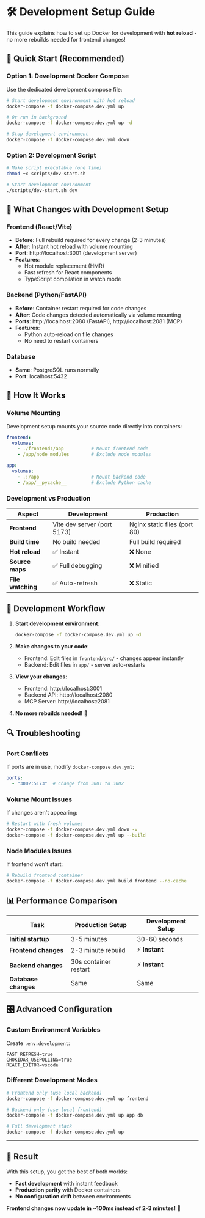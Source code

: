 # 🛠️ Development Setup Guide

This guide explains how to set up Docker for development with **hot reload** - no more rebuilds needed for frontend changes!

## 🚀 Quick Start (Recommended)

### Option 1: Development Docker Compose

Use the dedicated development compose file:

```bash
# Start development environment with hot reload
docker-compose -f docker-compose.dev.yml up

# Or run in background
docker-compose -f docker-compose.dev.yml up -d

# Stop development environment
docker-compose -f docker-compose.dev.yml down
```

### Option 2: Development Script

```bash
# Make script executable (one time)
chmod +x scripts/dev-start.sh

# Start development environment
./scripts/dev-start.sh dev
```

## 🔄 What Changes with Development Setup

### Frontend (React/Vite)
- **Before**: Full rebuild required for every change (2-3 minutes)
- **After**: Instant hot reload with volume mounting
- **Port**: http://localhost:3001 (development server)
- **Features**: 
  - Hot module replacement (HMR)
  - Fast refresh for React components
  - TypeScript compilation in watch mode

### Backend (Python/FastAPI)
- **Before**: Container restart required for code changes
- **After**: Code changes detected automatically via volume mounting
- **Ports**: http://localhost:2080 (FastAPI), http://localhost:2081 (MCP)
- **Features**:
  - Python auto-reload on file changes
  - No need to restart containers

### Database
- **Same**: PostgreSQL runs normally
- **Port**: localhost:5432

## 📁 How It Works

### Volume Mounting
Development setup mounts your source code directly into containers:

```yaml
frontend:
  volumes:
    - ./frontend:/app          # Mount frontend code
    - /app/node_modules        # Exclude node_modules

app:
  volumes:
    - .:/app                   # Mount backend code
    - /app/__pycache__         # Exclude Python cache
```

### Development vs Production

| Aspect | Development | Production |
|--------|-------------|------------|
| **Frontend** | Vite dev server (port 5173) | Nginx static files (port 80) |
| **Build time** | No build needed | Full build required |
| **Hot reload** | ✅ Instant | ❌ None |
| **Source maps** | ✅ Full debugging | ❌ Minified |
| **File watching** | ✅ Auto-refresh | ❌ Static |

## 🎯 Development Workflow

1. **Start development environment**:
   ```bash
   docker-compose -f docker-compose.dev.yml up -d
   ```

2. **Make changes to your code**:
   - Frontend: Edit files in `frontend/src/` - changes appear instantly
   - Backend: Edit files in `app/` - server auto-restarts

3. **View your changes**:
   - Frontend: http://localhost:3001
   - Backend API: http://localhost:2080
   - MCP Server: http://localhost:2081

4. **No more rebuilds needed!** 🎉

## 🔍 Troubleshooting

### Port Conflicts
If ports are in use, modify `docker-compose.dev.yml`:
```yaml
ports:
  - "3002:5173"  # Change from 3001 to 3002
```

### Volume Mount Issues
If changes aren't appearing:
```bash
# Restart with fresh volumes
docker-compose -f docker-compose.dev.yml down -v
docker-compose -f docker-compose.dev.yml up --build
```

### Node Modules Issues
If frontend won't start:
```bash
# Rebuild frontend container
docker-compose -f docker-compose.dev.yml build frontend --no-cache
```

## 📊 Performance Comparison

| Task | Production Setup | Development Setup |
|------|------------------|-------------------|
| **Initial startup** | 3-5 minutes | 30-60 seconds |
| **Frontend changes** | 2-3 minute rebuild | ⚡ **Instant** |
| **Backend changes** | 30s container restart | ⚡ **Instant** |
| **Database changes** | Same | Same |

## 🎛️ Advanced Configuration

### Custom Environment Variables
Create `.env.development`:
```env
FAST_REFRESH=true
CHOKIDAR_USEPOLLING=true
REACT_EDITOR=vscode
```

### Different Development Modes
```bash
# Frontend only (use local backend)
docker-compose -f docker-compose.dev.yml up frontend

# Backend only (use local frontend)
docker-compose -f docker-compose.dev.yml up app db

# Full development stack
docker-compose -f docker-compose.dev.yml up
```

---

## 🎉 Result

With this setup, you get the best of both worlds:
- **Fast development** with instant feedback
- **Production parity** with Docker containers
- **No configuration drift** between environments

**Frontend changes now update in ~100ms instead of 2-3 minutes!** 🚀
